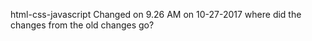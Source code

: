 html-css-javascript
Changed on 9.26 AM on 10-27-2017
where did the changes from the old changes go?

